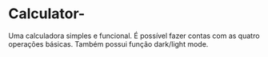 # Calculator-
Uma calculadora simples e funcional. É possível fazer contas com as quatro operações básicas. Também possui função dark/light mode.
